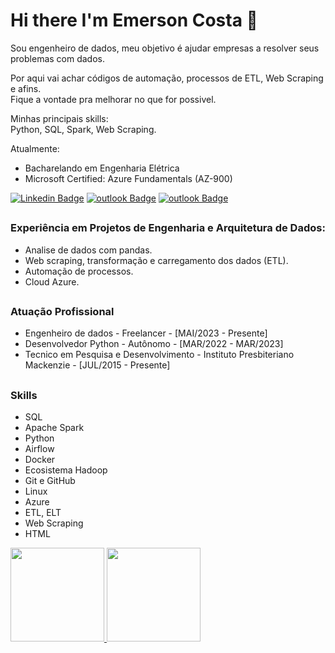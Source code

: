 # Hi there  I'm Emerson Costa 👋

Sou engenheiro de dados, meu objetivo é ajudar empresas a resolver seus problemas com dados.  

Por aqui vai achar códigos de automação, processos de ETL, Web Scraping e afins.  
Fique a vontade pra melhorar no que for possivel.  

Minhas principais skills:  
Python, SQL, Spark, Web Scraping.

Atualmente:
- Bacharelando em Engenharia Elétrica   
- Microsoft Certified: Azure Fundamentals (AZ-900) 

[![Linkedin Badge](https://img.shields.io/badge/LinkedIn-Emerson_Costa-blue?style=flat-square&logo=Linkedin&logoColor=white&link=https://www.linkedin.com/in/emersonmcostaa/)](https://www.linkedin.com/in/emersonmcostaa/)
[![outlook Badge](https://img.shields.io/badge/-emersonmonteiro.costa@gmail.com-c14438?style=flat-square&logo=Gmail&logoColor=white&link=mailto:emersonmonteiro.costa@gmail.com)](mailto:emersonmonteiro.costa@gmail.com) 
[![outlook Badge](https://img.shields.io/badge/WhatsApp-25D366?style=flat-square&logo=whatsapp&logoColor=white)](https://api.whatsapp.com/send/?phone=5585984203725&text&type=phone_number&app_absent=0)
##
### Experiência em Projetos de Engenharia e Arquitetura de Dados:
- Analise de dados com pandas.
- Web scraping, transformação e carregamento dos dados (ETL). 
- Automação de processos.
- Cloud Azure.
##
### Atuação Profissional
- Engenheiro de dados  - Freelancer - [MAI/2023 - Presente]
- Desenvolvedor Python - Autônomo - [MAR/2022 - MAR/2023]
- Tecnico em Pesquisa e Desenvolvimento  - Instituto Presbiteriano Mackenzie - [JUL/2015 - Presente]
 ##
 ### Skills  
 - SQL
 - Apache Spark
 - Python
 - Airflow
 - Docker
 - Ecosistema Hadoop
 - Git e GitHub
 - Linux
 - Azure
 - ETL, ELT
 - Web Scraping
 - HTML

<div>
<a href="https://github.com/emersonmcostaa">
 <img height="150em" src="https://github-readme-stats.vercel.app/api?username=emersonmcostaa&show_icons=true&theme=transparent&include_all_commits=true&count_private=true"/>
<img height="150em" src="https://github-readme-stats.vercel.app/api/top-langs/?username=emersonmcostaa&layout=compact&langs_count=7&theme=transparent"/>
 </div>
 
